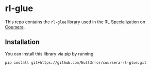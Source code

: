 # rl-glue

This repo contains the `rl-glue` library used in the RL Specialization on [Coursera](https://www.coursera.org/specializations/reinforcement-learning).

## Installation
You can install this library via pip by running
```bash
pip install git+https://github.com/Null3rror/coursera-rl-glue.git
```
